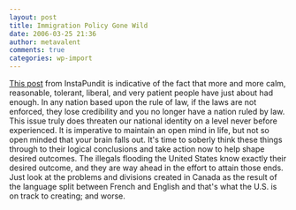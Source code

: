 ```yaml
---
layout: post
title: Immigration Policy Gone Wild
date: 2006-03-25 21:36
author: metavalent
comments: true
categories: wp-import
---
```

<div><a href="http://instapundit.com/archives/029354.php">This post</a> from InstaPundit is indicative of the fact that more and more calm, reasonable, tolerant, liberal, and very patient people have just about had enough. In any nation based upon the rule of law, if the laws are not enforced, they lose credibility and you no longer have a nation ruled by law. This issue truly does threaten our national identity on a level never before experienced. It is imperative to maintain an open mind in life, but not so open minded that your brain falls out. It's time to soberly think these things through to their logical conclusions and take action now to help shape desired outcomes. The illegals flooding the United States know exactly their desired outcome, and they are way ahead in the effort to attain those ends. Just look at the problems and divisions created in Canada as the result of the language split between French and English and that's what the U.S. is on track to creating; and worse.
</div>
